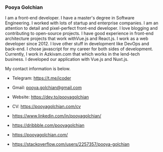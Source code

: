 ### Pooya Golchian

I am a front-end developer. I have a master's degree in Software Engineering. I worked with lots of startup and enterprise companies.  I am an attention to detail and pixel-perfect front-end developer. I love blogging and contributing to open-source projects. I have good experience in front-end architecture projects that work withVue.js and React.js. I work as a web developer since 2012. I love other stuff in development like DevOps and back-end. I chose javascript for my career for both sides of development.
Currently, I work in Azkivam.com that which works in the lend-tech business. I developed our application with Vue.js and Nuxt.js.


My contact information is below. 

- Telegram: https://t.me/icoder
- Gmail: pooya.golchian@gmail.com
- Website: https://dev.to/pooyagolchian
- CV: https://pooyagolchian.com/cv


- https://www.linkedin.com/in/pooyagolchian/
- https://dribbble.com/pooyagolchian
- https://pooyagolchian.com/
- https://stackoverflow.com/users/2257357/pooya-golchian


